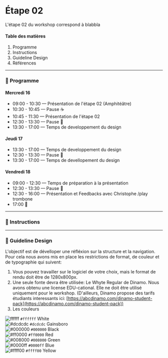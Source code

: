 # Étape 02

L'étape 02 du workshop correspond à blabbla

#### Table des matières 
1. Programme  
2. Instructions  
3. Guideline Design  
4. Références 

-----------------
### :date: Programme

#### Mercredi 16
* 09:00 - 10:30 — Présentation de l'étape 02 (Amphitéâtre)
* 10:30 - 10:45 — Pause :coffee:
* 10:45 - 11:30 — Présentation de l'étape 02
* 12:30 - 13:30 — Pause :fork_and_knife:
* 13:30 - 17:00 — Temps de developpement du design 

#### Jeudi 17
* 13:30 - 17:00 — Temps de developpement du design 
* 12:30 - 13:30 — Pause :fork_and_knife:
* 13:30 - 17:00 — Temps de devellopement du design 

#### Vendredi 18
* 09:00 - 12:30 — Temps de préparation à la présentation 
* 12:30 - 13:30 — Pause :fork_and_knife:
* 12:30 - 16:00 — Présentation et Feedbacks avec Christophe /play trombone
* 17:00 :santa:


-----------------

### :memo: Instructions

-----------------

### :shaved_ice: Guideline Design 
L'objectif est de dévelloper une réfléxion sur la structure et la navigation. Pour cela nous avons mis en place les restrictions de format, de couleur et de typographie qui suivent: 
1. Vous pouvez travailler sur le logiciel de votre choix, mais le format de rendu doit être de 1280x800px. 
2. Une seule fonte devra être utilisée: Le Whyte Regular de Dinamo. Nous avons obtenu une license EDU-cational. Elle ne doit être utilisé uniquement pour le workshop. (D'ailleurs, Dinamo propose des tarifs étudiants interessants ici: [https://abcdinamo.com/dinamo-student-pack](https://abcdinamo.com/dinamo-student-pack))
3. Les couleurs


![ffffff](http://via.placeholder.com/15/FFFFFF/000000?text=+) `#ffffff` White  
![#dcdcdc](https://via.placeholder.com/15/DCDCDC/000000?text=+) `#dcdcdc` Gainsboro  
![#000000](https://via.placeholder.com/15/000000/000000?text=+) `#000000` Black  
![#ff0000](https://via.placeholder.com/15/ff0000/000000?text=+) `#ff0000` Red  
![#008000](https://via.placeholder.com/15/008000/000000?text=+) `#008000` Green  
![#0000ff](https://via.placeholder.com/15/0000ff/000000?text=+) `#0000ff` Blue   
![#ffff00](https://via.placeholder.com/15/ffff00/000000?text=+) `#ffff00` Yellow   


